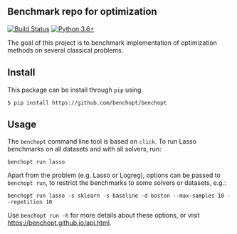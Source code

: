 ## Benchmark repo for optimization

[![Build Status](https://dev.azure.com/benchopt/benchopt/_apis/build/status/benchopt.benchOpt?branchName=master)](https://dev.azure.com/benchopt/benchopt/_build/latest?definitionId=1&branchName=master)
[![Python 3.6+](https://img.shields.io/badge/python-3.6%2B-blue)](https://www.python.org/downloads/release/python-360/)

The goal of this project is to benchmark implementation of optimization methods on several classical problems.


Install
--------

This package can be install through `pip` using

```
$ pip install https://github.com/benchopt/benchopt
```

Usage
-----

The `benchopt` command line tool is based on `click`. To run Lasso benchmarks on all datasets and with all solvers, run:

```
benchopt run lasso
```

Apart from the problem (e.g. Lasso or Logreg), options can be passed to `benchopt run`, to restrict the benchmarks to some solvers or datasets, e.g.:

```
benchopt run lasso -s sklearn -s baseline -d boston --max-samples 10 --repetition 10
```

Use `benchopt run -h` for more details about these options, or visit https://benchopt.github.io/api.html.
